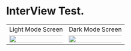 # InterView Test.
 <table> <tr> <td>Light Mode Screen</td> <td>Dark Mode Screen</td> </tr>
<tr> <td><img src="https://user-images.githubusercontent.com/97390895/235506483-ed035605-a424-4638-80ca-35f7e2b1dafb.jpg" width="1000%"></img></td> <td><img src="https://user-images.githubusercontent.com/97390895/235507188-d1add145-83c0-4909-8b20-b49386a178f7.jpg" width="1000%"></img></td> 
</tr> 
</table>
